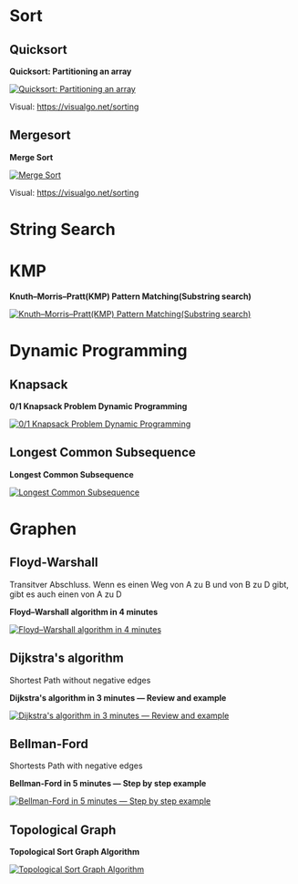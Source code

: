 # Sort
## Quicksort

**Quicksort: Partitioning an array**

[![Quicksort: Partitioning an array](http://img.youtube.com/vi/MZaf_9IZCrc/0.jpg)](http://www.youtube.com/watch?v=MZaf_9IZCrc "Quicksort: Partitioning an array")

Visual: https://visualgo.net/sorting

## Mergesort

**Merge Sort**

[![Merge Sort](http://img.youtube.com/vi/EeQ8pwjQxTM/0.jpg)](http://www.youtube.com/watch?v=EeQ8pwjQxTM "Merge Sort")

Visual: https://visualgo.net/sorting

# String Search
# KMP

**Knuth–Morris–Pratt(KMP) Pattern Matching(Substring search)**

[![Knuth–Morris–Pratt(KMP) Pattern Matching(Substring search)](https://i.ytimg.com/vi/GTJr8OvyEVQ/hqdefault.jpg)](https://www.youtube.com/watch?v=GTJr8OvyEVQ "Knuth–Morris–Pratt(KMP) Pattern Matching(Substring search)")

# Dynamic Programming
## Knapsack

**0/1 Knapsack Problem Dynamic Programming**

[![0/1 Knapsack Problem Dynamic Programming](http://img.youtube.com/vi/8LusJS5-AGo/0.jpg)](http://www.youtube.com/watch?v=8LusJS5-AGoE "0/1 Knapsack Problem Dynamic Programming")

## Longest Common Subsequence

**Longest Common Subsequence**

[![Longest Common Subsequence](http://img.youtube.com/vi/NnD96abizww/0.jpg)](https://www.youtube.com/watch?v=NnD96abizww "Longest Common Subsequence")

# Graphen
## Floyd-Warshall
Transitver Abschluss. Wenn es einen Weg von A zu B und von B zu D gibt, gibt es auch einen von A zu D

**Floyd–Warshall algorithm in 4 minutes**

[![Floyd–Warshall algorithm in 4 minutes](http://img.youtube.com/vi/4OQeCuLYj-4/0.jpg)](http://www.youtube.com/watch?v=4OQeCuLYj-4 "Floyd–Warshall algorithm in 4 minutes")

## Dijkstra's algorithm
Shortest Path without negative edges

**Dijkstra's algorithm in 3 minutes — Review and example**

[![Dijkstra's algorithm in 3 minutes — Review and example](https://i.ytimg.com/vi/_lHSawdgXpI/hqdefault.jpg)](https://www.youtube.com/watch?v=_lHSawdgXpI "Dijkstra's algorithm in 3 minutes — Review and example")

## Bellman-Ford 
Shortests Path with negative edges

**Bellman-Ford in 5 minutes — Step by step example**

[![Bellman-Ford in 5 minutes — Step by step example](https://i.ytimg.com/vi/obWXjtg0L64/hqdefault.jpg)](https://www.youtube.com/watch?v=obWXjtg0L64 "Bellman-Ford in 5 minutes — Step by step example")

## Topological Graph
**Topological Sort Graph Algorithm**

[![Topological Sort Graph Algorithm](https://i.ytimg.com/vi/ddTC4Zovtbc/hqdefault.jpg)](https://www.youtube.com/watch?v=ddTC4Zovtbc "Topological Sort Graph Algorithm")
